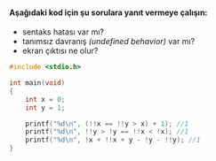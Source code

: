 #### Aşağıdaki kod için şu sorulara yanıt vermeye çalışın:

* sentaks hatası var mı?
* tanımsız davranış *(undefined behavior)* var mı?
* ekran çıktısı ne olur?

```C
#include <stdio.h>

int main(void)
{
	int x = 0;
	int y = 1;

	printf("%d\n", (!!x == !!y > x) + 1); //1
	printf("%d\n", !!y > !y == !!x < !x); //1
	printf("%d\n", !x + !!x + y - !y - !!y); //1
}
```

